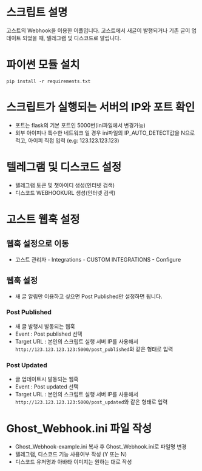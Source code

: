 # 스크립트 설명
고스트의 Webhook을 이용한 어플입니다.
고스트에서 새글이 발행되거나 기존 글이 업데이트 되었을 때, 텔레그램 및 디스코드로 알립니다.

# 파이썬 모듈 설치
```
pip install -r requirements.txt
```

# 스크립트가 실행되는 서버의 IP와 포트 확인
- 포트는 flask의 기본 포트인 5000번(ini파일에서 변경가능)
- 외부 아이피나 특수한 네트워크 일 경우 ini파일의 IP_AUTO_DETECT값을 N으로 적고, 아이피 직접 입력 (e.g: 123.123.123.123)

# 텔레그램 및 디스코드 설정
- 텔레그램 토큰 및 챗아이디 생성(인터넷 검색)
- 디스코드 WEBHOOKURL 생성(인터넷 검색)

# 고스트 웹훅 설정
## 웹훅 설정으로 이동
- 고스트 관리자 - Integrations - CUSTOM INTEGRATIONS - Configure
## 웹훅 설정
- 새 글 알림만 이용하고 싶으면 Post Published만 설정하면 됩니다.
### Post Published
- 새 글 발행시 발동되는 웹훅
- Event : Post published 선택
- Target URL : 본인의 스크립트 실행 서버 IP를 사용해서 `http://123.123.123.123:5000/post_published`와 같은 형태로 입력
### Post Updated
- 글 업데이트시 발동되는 웹훅
- Event : Post updated 선택
- Target URL : 본인의 스크립트 실행 서버 IP를 사용해서 `http://123.123.123.123:5000/post_updated`와 같은 형태로 입력


# Ghost_Webhook.ini 파일 작성
- Ghost_Webhook-example.ini 복사 후 Ghost_Webhook.ini로 파일명 변경
- 텔레그램, 디스코드 기능 사용여부 작성 (Y 또는 N)
- 디스코드 유저명과 아바타 이미지는 원하는 대로 작성
